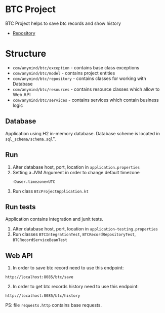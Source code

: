 # BTC Project

BTC Project helps to save btc records and show history

* [Repository](https://)

# Structure
* `com/anymind/btc/exception` - contains base class exceptions
* `com/anymind/btc/model` - contains project entities
* `com/anymind/btc/repository` - contains classes for working with Database
* `com/anymind/btc/resources` - contains resource classes which allow to Web API
* `com/anymind/btc/services` - contains services which contain business logic

## Database

Application using H2 in-memory database. Database scheme is located in `sql_schema/schema.sql`".

## Run
1. Alter database host, port, location in `application.properties`
2. Setting a JVM Argument in order to change default timezone
```
   -Duser.timezone=UTC
```
3. Run class `BtcProjectApplication.kt`

## Run tests

Application contains integration and junit tests.
1. Alter database host, port, location in `application-testing.properties`
2. Run classes `BTCIntegrationTest`, `BTCRecordRepositoryTest`, `BTCRecordServiceBeanTest`

## Web API
1. In order to save btc record need to use this endpoint:
```
http://localhost:8085/btc/save
```
2. In order to get btc records history need to use this endpoint:
```
http://localhost:8085/btc/history
```
PS: file `requests.http` contains base requests.